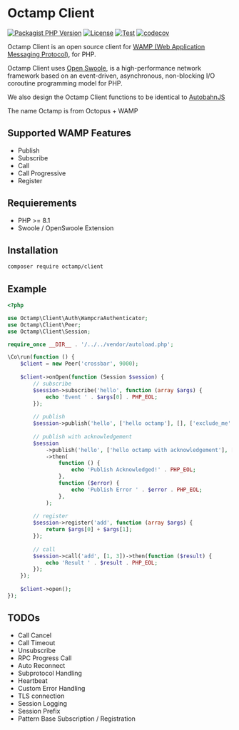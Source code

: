 # Octamp Client


[![Packagist PHP Version](https://img.shields.io/packagist/dependency-v/octamp/client/php?style=flat-square)](https://packagist.org/packages/octamp/client)
[![License](https://img.shields.io/packagist/l/octamp/client?style=flat-square)](/LICENSE)
[![Test](https://github.com/cydrickn/octamp-client/actions/workflows/test.yml/badge.svg?branch=main)](https://github.com/cydrickn/octamp-client/actions/workflows/test.yml)
[![codecov](https://codecov.io/github/cydrickn/octamp-client/branch/main/graph/badge.svg?token=8Y8BNJE1VG)](https://codecov.io/github/cydrickn/octamp-client)

Octamp Client is an open source client for [WAMP (Web Application Messaging Protocol)](https://wamp-proto.org/), for PHP.

Octamp Client uses [Open Swoole](https://openswoole.com/docs), is a high-performance network framework based on an event-driven, asynchronous, non-blocking I/O coroutine programming model for PHP.

We also design the Octamp Client functions to be identical to [AutobahnJS](https://github.com/crossbario/autobahn-js)

The name Octamp is from Octopus + WAMP

## Supported WAMP Features

- Publish
- Subscribe
- Call
- Call Progressive
- Register

## Requierements

- PHP >= 8.1
- Swoole / OpenSwoole Extension

## Installation

```sh
composer require octamp/client
```

## Example

```php
<?php

use Octamp\Client\Auth\WampcraAuthenticator;
use Octamp\Client\Peer;
use Octamp\Client\Session;

require_once __DIR__ . '/../../vendor/autoload.php';

\Co\run(function () {
    $client = new Peer('crossbar', 9000);
    
    $client->onOpen(function (Session $session) {
        // subscribe
        $session->subscribe('hello', function (array $args) {
            echo 'Event ' . $args[0] . PHP_EOL;
        });
    
        // publish
        $session->publish('hello', ['hello octamp'], [], ['exclude_me' => false]);
    
        // publish with acknowledgement
        $session
            ->publish('hello', ['hello octamp with acknowledgement'], [], ['acknowledge' => true, 'exclude_me' => false])
            ->then(
                function () {
                    echo 'Publish Acknowledged!' . PHP_EOL;
                },
                function ($error) {
                    echo 'Publish Error ' . $error . PHP_EOL;
                },
            );
    
        // register
        $session->register('add', function (array $args) {
            return $args[0] + $args[1];
        });
    
        // call
        $session->call('add', [1, 3])->then(function ($result) {
            echo 'Result ' . $result . PHP_EOL;
        });
    });
    
    $client->open();
});

```

## TODOs

- Call Cancel
- Call Timeout
- Unsubscribe
- RPC Progress Call
- Auto Reconnect
- Subprotocol Handling
- Heartbeat
- Custom Error Handling
- TLS connection
- Session Logging
- Session Prefix
- Pattern Base Subscription / Registration
